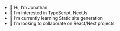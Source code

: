 - 👋 Hi, I’m Jonathan
- 👀 I’m interested in TypeScript, NextJs
- 🌱 I’m currently learning Static site generation
- 💞️ I’m looking to collaborate on React/Next projects

<!---
Flintking02/Flintking02 is a ✨ special ✨ repository because its `README.md` (this file) appears on your GitHub profile.
You can click the Preview link to take a look at your changes.
--->
